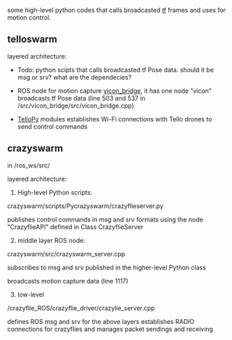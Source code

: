 some high-level python codes that calls broadcasted [tf](http://wiki.ros.org/tf) frames and uses for motion control.





## telloswarm


layered architecture:

- Todo: python scipts that calls  broadcasted tf Pose data. should it be msg or srv? what are the dependecies? 

-  ROS node for motion capture [vicon_bridge](https://github.com/ethz-asl/vicon_bridge), it has one node "vicon" broadcasts tf Pose data (line 503 and 537 in /src/vicon_bridge/src/vicon_bridge.cpp) 

- [TelloPy](https://github.com/m-bahrami/TelloPy) modules establishes Wi-Fi connections with Tello drones to send control commands




## crazyswarm


in /ros_ws/src/

layered architecture:

1) High-level Python scripts:

crazyswarm/scripts/Pycrazyswarm/crazyflieserver.py

publishes control commands in msg and srv formats using the node "CrazyflieAPI" defined in Class CrazyflieServer

2) middle layer ROS node:

crazyswarm/src/crazyswarm_server.cpp

subscribes to msg and srv published in the higher-level Python class

broadcasts motion capture data (line 1117)

3) low-level

/crazyflie_ROS/crazyflie_driver/crazylie_server.cpp

defines ROS msg and srv for the above layers
establishes RADIO connections for crazyflies and manages packet sendings and receiving
